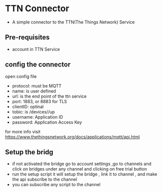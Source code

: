 # TTN Connector
- A simple connector to the TTN(The Things Network) Service

## Pre-requisites
- account in TTN Service

## config the connector
  open config file
- protocol: must be MQTT
- name: is user defined
- url: is the end point of the ttn service 
- port: 1883, or 8883 for TLS
- clientID: optinal 
- tobic: is <ttn-app-id>/devices/<ttn-dev-id>/up
- username: Application ID
- password: Application Access Key

for more info visit https://www.thethingsnetwork.org/docs/applications/mqtt/api.html

## Setup the bridg 
- if not activated the bridge go to account settings ,go to channels and click on bridges under any channel and clicking on free trial button
- run the setup script it will setup the bridge , link it to channel , and make the api subscribe to the channel 
- you can subscribe any script to the channel
